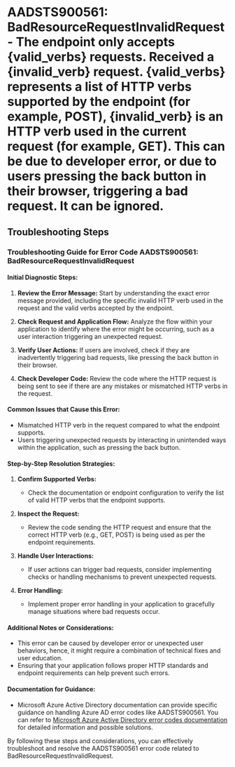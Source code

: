 
# AADSTS900561: BadResourceRequestInvalidRequest - The endpoint only accepts {valid_verbs} requests. Received a {invalid_verb} request. {valid_verbs} represents a list of HTTP verbs supported by the endpoint (for example, POST), {invalid_verb} is an HTTP verb used in the current request (for example, GET). This can be due to developer error, or due to users pressing the back button in their browser, triggering a bad request. It can be ignored.


## Troubleshooting Steps
### Troubleshooting Guide for Error Code AADSTS900561: BadResourceRequestInvalidRequest

#### **Initial Diagnostic Steps:**
1. **Review the Error Message:** Start by understanding the exact error message provided, including the specific invalid HTTP verb used in the request and the valid verbs accepted by the endpoint.
   
2. **Check Request and Application Flow:** Analyze the flow within your application to identify where the error might be occurring, such as a user interaction triggering an unexpected request.

3. **Verify User Actions:** If users are involved, check if they are inadvertently triggering bad requests, like pressing the back button in their browser.

4. **Check Developer Code:** Review the code where the HTTP request is being sent to see if there are any mistakes or mismatched HTTP verbs in the request.

#### **Common Issues that Cause this Error:**
- Mismatched HTTP verb in the request compared to what the endpoint supports.
- Users triggering unexpected requests by interacting in unintended ways within the application, such as pressing the back button.

#### **Step-by-Step Resolution Strategies:**
1. **Confirm Supported Verbs:** 
   - Check the documentation or endpoint configuration to verify the list of valid HTTP verbs that the endpoint supports.

2. **Inspect the Request:**
   - Review the code sending the HTTP request and ensure that the correct HTTP verb (e.g., GET, POST) is being used as per the endpoint requirements.

3. **Handle User Interactions:**
   - If user actions can trigger bad requests, consider implementing checks or handling mechanisms to prevent unexpected requests.

4. **Error Handling:**
   - Implement proper error handling in your application to gracefully manage situations where bad requests occur.

#### **Additional Notes or Considerations:**
- This error can be caused by developer error or unexpected user behaviors, hence, it might require a combination of technical fixes and user education.
- Ensuring that your application follows proper HTTP standards and endpoint requirements can help prevent such errors.

#### **Documentation for Guidance:**
- Microsoft Azure Active Directory documentation can provide specific guidance on handling Azure AD error codes like AADSTS900561. You can refer to [Microsoft Azure Active Directory error codes documentation](https://docs.microsoft.com/en-us/azure/active-directory/develop/reference-aadsts-error-codes) for detailed information and possible solutions.

By following these steps and considerations, you can effectively troubleshoot and resolve the AADSTS900561 error code related to BadResourceRequestInvalidRequest.